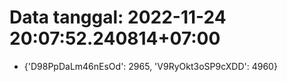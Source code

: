 # Data tanggal: 2022-11-24 20:07:52.240814+07:00

* {'D98PpDaLm46nEsOd': 2965, 'V9RyOkt3oSP9cXDD': 4960}
